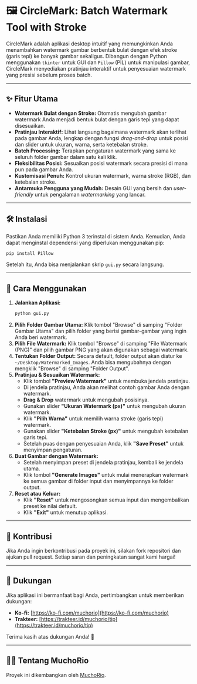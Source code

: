 # 🖼️ CircleMark: Batch Watermark Tool with Stroke

CircleMark adalah aplikasi desktop intuitif yang memungkinkan Anda menambahkan watermark gambar berbentuk bulat dengan efek stroke (garis tepi) ke banyak gambar sekaligus. Dibangun dengan Python menggunakan `tkinter` untuk GUI dan `Pillow` (PIL) untuk manipulasi gambar, CircleMark menyediakan pratinjau interaktif untuk penyesuaian watermark yang presisi sebelum proses batch.

---

## ✨ Fitur Utama

* **Watermark Bulat dengan Stroke:** Otomatis mengubah gambar watermark Anda menjadi bentuk bulat dengan garis tepi yang dapat disesuaikan.
* **Pratinjau Interaktif:** Lihat langsung bagaimana watermark akan terlihat pada gambar Anda, lengkap dengan fungsi *drag-and-drop* untuk posisi dan slider untuk ukuran, warna, serta ketebalan stroke.
* **Batch Processing:** Terapkan pengaturan watermark yang sama ke seluruh folder gambar dalam satu kali klik.
* **Fleksibilitas Posisi:** Sesuaikan posisi watermark secara presisi di mana pun pada gambar Anda.
* **Kustomisasi Penuh:** Kontrol ukuran watermark, warna stroke (RGB), dan ketebalan stroke.
* **Antarmuka Pengguna yang Mudah:** Desain GUI yang bersih dan *user-friendly* untuk pengalaman *watermarking* yang lancar.

---

## 🛠️ Instalasi

Pastikan Anda memiliki Python 3 terinstal di sistem Anda.
Kemudian, Anda dapat menginstal dependensi yang diperlukan menggunakan pip:

```bash
pip install Pillow
````

Setelah itu, Anda bisa menjalankan skrip `gui.py` secara langsung.

-----

## 🚀 Cara Menggunakan

1.  **Jalankan Aplikasi:**
    ```bash
    python gui.py
    ```
2.  **Pilih Folder Gambar Utama:** Klik tombol "Browse" di samping "Folder Gambar Utama" dan pilih folder yang berisi gambar-gambar yang ingin Anda beri watermark.
3.  **Pilih File Watermark:** Klik tombol "Browse" di samping "File Watermark (PNG)" dan pilih gambar PNG yang akan digunakan sebagai watermark.
4.  **Tentukan Folder Output:** Secara default, folder output akan diatur ke `~/Desktop/Watermarked_Images`. Anda bisa mengubahnya dengan mengklik "Browse" di samping "Folder Output".
5.  **Pratinjau & Sesuaikan Watermark:**
      * Klik tombol **"Preview Watermark"** untuk membuka jendela pratinjau.
      * Di jendela pratinjau, Anda akan melihat contoh gambar Anda dengan watermark.
      * **Drag & Drop** watermark untuk mengubah posisinya.
      * Gunakan slider **"Ukuran Watermark (px)"** untuk mengubah ukuran watermark.
      * Klik **"Pilih Warna"** untuk memilih warna stroke (garis tepi) watermark.
      * Gunakan slider **"Ketebalan Stroke (px)"** untuk mengubah ketebalan garis tepi.
      * Setelah puas dengan penyesuaian Anda, klik **"Save Preset"** untuk menyimpan pengaturan.
6.  **Buat Gambar dengan Watermark:**
      * Setelah menyimpan preset di jendela pratinjau, kembali ke jendela utama.
      * Klik tombol **"Generate Images"** untuk mulai menerapkan watermark ke semua gambar di folder input dan menyimpannya ke folder output.
7.  **Reset atau Keluar:**
      * Klik **"Reset"** untuk mengosongkan semua input dan mengembalikan preset ke nilai default.
      * Klik **"Exit"** untuk menutup aplikasi.

-----

## 🤝 Kontribusi

Jika Anda ingin berkontribusi pada proyek ini, silakan fork repositori dan ajukan pull request. Setiap saran dan peningkatan sangat kami hargai\!

-----

## 💖 Dukungan

Jika aplikasi ini bermanfaat bagi Anda, pertimbangkan untuk memberikan dukungan:

  * **Ko-fi:** [https://ko-fi.com/muchorio](https://ko-fi.com/muchorio)
  * **Trakteer:** [https://trakteer.id/muchorio/tip](https://trakteer.id/muchorio/tip)

Terima kasih atas dukungan Anda\! 🙏

-----

## 👨‍💻 Tentang MuchoRio

Proyek ini dikembangkan oleh [MuchoRio](https://www.google.com/search?q=https://github.com/MuchoRio).

```
```
